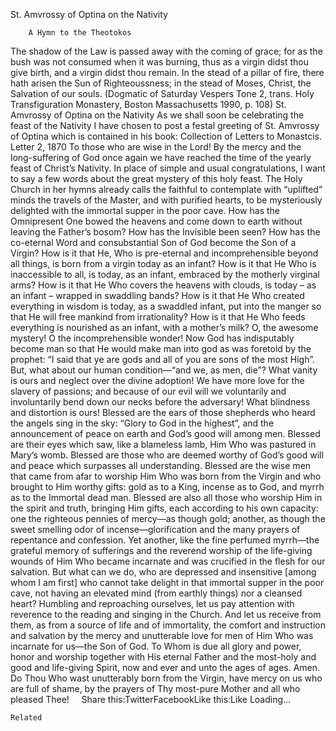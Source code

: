St. Amvrossy of Optina on the Nativity

		A Hymn to the Theotokos
The shadow of the Law is passed away with the coming of grace; for as the bush was not consumed when it was burning, thus as a virgin didst thou give birth, and a virgin didst thou remain. In the stead of a pillar of fire, there hath arisen the Sun of Righteoussness; in the stead of Moses, Christ, the Salvation of our souls. (Dogmatic of Saturday Vespers Tone 2, trans. Holy Transfiguration Monastery, Boston Massachusetts 1990, p. 108)
St. Amvrossy of Optina on the Nativity
As we shall soon be celebrating the feast of the Nativity I have chosen to post a festal greeting of St. Amvrossy of Optina which is contained in his book: Collection of Letters to Monastcis. 
Letter 2, 1870
 To those who are wise in the Lord! By the mercy and the long-suffering of God once again we have reached the time of the yearly feast of Christ’s Nativity. In place of simple and usual congratulations, I want to say a few words about the great mystery of this holy feast. The Holy Church in her hymns already calls the faithful to contemplate with “uplifted” minds the travels of the Master, and with purified hearts, to be mysteriously delighted with the immortal supper in the poor cave. How has the Omnipresent One bowed the heavens and come down to earth without leaving the Father’s bosom? How has the Invisible been seen? How has the co-eternal Word and consubstantial Son of God become the Son of a Virgin? How is it that He, Who is pre-eternal and incomprehensible beyond all things, is born from a virgin today as an infant? How is it that He Who is inaccessible to all, is today, as an infant, embraced by the motherly virginal arms? How is it that He Who covers the heavens with clouds, is today – as an infant – wrapped in swaddling bands? How is it that He Who created everything in wisdom is today, as a swaddled infant, put into the manger so that He will free mankind from irrationality? How is it that He Who feeds everything is nourished as an infant, with a mother’s milk? O, the awesome mystery! O the incomprehensible wonder! Now God has indisputably become man so that He would make man into god as was foretold by the prophet: “I said that ye are gods and all of you are sons of the most High”. But, what about our human condition—“and we, as men, die”? What vanity is ours and neglect over the divine adoption! We have more love for the slavery of passions; and because of our evil will we voluntarily and involuntarily bend down our necks before the adversary! What blindness and distortion is ours! Blessed are the ears of those shepherds who heard the angels sing in the sky: “Glory to God in the highest”, and the announcement of peace on earth and God’s good will among men. Blessed are their eyes which saw, like a blameless lamb, Him Who was pastured in Mary’s womb. Blessed are those who are deemed worthy of God’s good will and peace which surpasses all understanding. Blessed are the wise men that came from afar to worship Him Who was born from the Virgin and who brought to Him worthy gifts: gold as to a King, incense as to God, and myrrh as to the Immortal dead man. Blessed are also all those who worship Him in the spirit and truth, bringing Him gifts, each according to his own capacity: one the righteous pennies of mercy—as though gold; another, as though the sweet smelling odor of incense—glorification and the many prayers of repentance and confession. Yet another, like the fine perfumed myrrh—the grateful memory of sufferings and the reverend worship of the life-giving wounds of Him Who became incarnate and was crucified in the flesh for our salvation. But what can we do, who are depressed and insensitive [among whom I am first] who cannot take delight in that immortal supper in the poor cave, not having an elevated mind (from earthly things) nor a cleansed heart? Humbling and reproaching ourselves, let us pay attention with reverence to the reading and singing in the Church. And let us receive from them, as from a source of life and of immortality, the comfort and instruction and salvation by the mercy and unutterable love for men of Him Who was incarnate for us—the Son of God. To Whom is due all glory and power, honor and worship together with His eternal Father and the most-holy and good and life-giving Spirit, now and ever and unto the ages of ages. Amen.
Do Thou Who wast unutterably born from the Virgin, have mercy on us who are full of shame, by the prayers of Thy most-pure Mother and all who pleased Thee!
 
 
Share this:TwitterFacebookLike this:Like Loading...

	Related
			